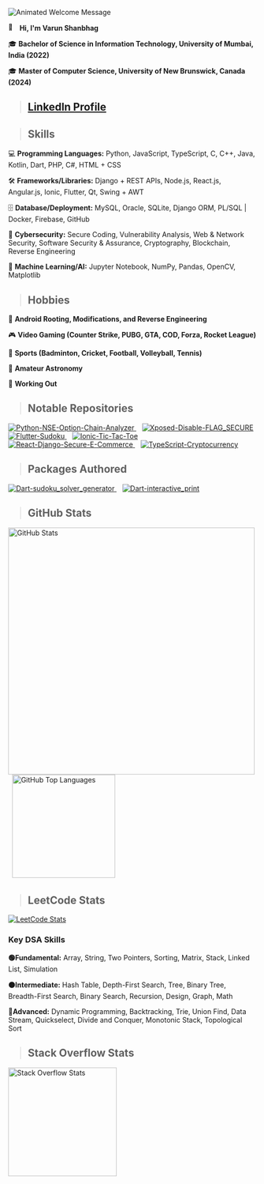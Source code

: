 ![Animated Welcome Message](https://readme-typing-svg.herokuapp.com?font=Fira+Code&size=30&duration=3500&pause=1000&color=00B200&repeat=false&width=700&height=70&lines=Hello+World%2C+welcome+to+my+profile!)

<a href="#"><img src="https://media.giphy.com/media/hvRJCLFzcasrR4ia7z/giphy.gif" width="15" alt="👋"></a>&nbsp; **Hi, I'm Varun Shanbhag**

🎓 **Bachelor of Science in Information Technology, University of Mumbai, India (2022)**

🎓 **Master of Computer Science, University of New Brunswick, Canada (2024)**

> ## [LinkedIn Profile](https://www.linkedin.com/in/varun-shanbhag-858b94212/)

> ## Skills

💻 **Programming Languages:** Python, JavaScript, TypeScript, C, C++, Java, Kotlin, Dart, PHP, C#, HTML + CSS

🛠️ **Frameworks/Libraries:** Django + REST APIs, Node.js, React.js, Angular.js, Ionic, Flutter, Qt, Swing + AWT

🗄️ **Database/Deployment:** MySQL, Oracle, SQLite, Django ORM, PL/SQL | Docker, Firebase, GitHub

🔐 **Cybersecurity:** Secure Coding, Vulnerability Analysis, Web & Network Security, Software Security & Assurance,
Cryptography, Blockchain, Reverse Engineering

🤖 **Machine Learning/AI:** Jupyter Notebook, NumPy, Pandas, OpenCV, Matplotlib

> ## Hobbies

📱 **Android Rooting, Modifications, and Reverse Engineering**

🎮 **Video Gaming (Counter Strike, PUBG, GTA, COD, Forza, Rocket League)**

🏸 **Sports (Badminton, Cricket, Football, Volleyball, Tennis)**

🔭 **Amateur Astronomy**

💪 **Working Out**

> ## Notable Repositories

<tr>
  <td style="text-align: center;width: 50%">
    <a href="https://github.com/VarunS2002/Python-NSE-Option-Chain-Analyzer">
      <img src="https://github-readme-stats.vercel.app/api/pin/?username=VarunS2002&repo=Python-NSE-Option-Chain-Analyzer&theme=dark" alt="Python-NSE-Option-Chain-Analyzer" />
    </a>
  </td> &nbsp;&nbsp;
  <td style="text-align: center;width: 50%">
    <a href="https://github.com/VarunS2002/Xposed-Disable-FLAG_SECURE">
      <img src="https://github-readme-stats.vercel.app/api/pin/?username=VarunS2002&repo=Xposed-Disable-FLAG_SECURE&theme=dark"  alt="Xposed-Disable-FLAG_SECURE" />
    </a>
  </td>
</tr>
<br />
<tr>
  <td style="text-align: center;width: 50%">
    <a href="https://github.com/VarunS2002/Flutter-Sudoku">
      <img src="https://github-readme-stats.vercel.app/api/pin/?username=VarunS2002&repo=Flutter-Sudoku&theme=dark" alt="Flutter-Sudoku" />
    </a>
  </td> &nbsp;&nbsp;
  <td style="text-align: center;width: 50%">
    <a href="https://github.com/VarunS2002/Ionic-Tic-Tac-Toe">
      <img src="https://github-readme-stats.vercel.app/api/pin/?username=VarunS2002&repo=Ionic-Tic-Tac-Toe&theme=dark"  alt="Ionic-Tic-Tac-Toe" />
    </a>
  </td>
</tr>
<br />
<tr>
  <td style="text-align: center;width: 50%">
    <a href="https://github.com/VarunS2002/React-Django-Secure-E-Commerce">
      <img src="https://github-readme-stats.vercel.app/api/pin/?username=VarunS2002&repo=React-Django-Secure-E-Commerce&theme=dark" alt="React-Django-Secure-E-Commerce" />
    </a>
  </td> &nbsp;&nbsp;
  <td style="text-align: center;width: 50%">
    <a href="https://github.com/VarunS2002/TypeScript-Cryptocurrency">
      <img src="https://github-readme-stats.vercel.app/api/pin/?username=VarunS2002&repo=TypeScript-Cryptocurrency&theme=dark" alt="TypeScript-Cryptocurrency" />
    </a>
  </td>
</tr>

> ## Packages Authored

<tr>
  <td style="text-align: center;width: 50%">
    <a href="https://github.com/VarunS2002/Dart-sudoku_solver_generator">
      <img src="https://github-readme-stats.vercel.app/api/pin/?username=VarunS2002&repo=Dart-sudoku_solver_generator&theme=dark" alt="Dart-sudoku_solver_generator" />
    </a>
  </td> &nbsp;&nbsp;
  <td style="text-align: center;width: 50%">
    <a href="https://github.com/VarunS2002/Dart-interactive_print">
      <img src="https://github-readme-stats.vercel.app/api/pin/?username=VarunS2002&repo=Dart-interactive_print&theme=dark" alt="Dart-interactive_print" />
    </a>
  </td>
</tr>

> ## GitHub Stats

<tr>
  <td style="text-align: center;width: 50%">
    <a href="https://github.com/VarunS2002">
      <img src="https://github-readme-stats.vercel.app/api?username=VarunS2002&show_icons=true&theme=dark&include_all_commits=true&hide=contribs&rank_icon=percentile&ring_color=73F290&line_height=30&custom_title=VarunS2002%20" alt="GitHub Stats" width="500px">
    </a>
  </td> &nbsp;
  <td style="text-align: center;width: 50%">
    <a href="https://github.com/VarunS2002">
      <img src="https://github-readme-stats.vercel.app/api/top-langs/?username=VarunS2002&layout=compact&langs_count=10&hide=cmake,css,scss,processing&theme=dark" alt="GitHub Top Languages" height="209px">
    </a>
  </td>
</tr>

> ## LeetCode Stats

[![LeetCode Stats](https://leetcard.jacoblin.cool/VarunS2002?theme=dark&font=Roboto%20Flex&hide=ranking)](https://leetcode.com/u/VarunS2002/)

### Key DSA Skills

**🟢Fundamental:** Array, String, Two Pointers, Sorting, Matrix, Stack, Linked List, Simulation

**🟠Intermediate:** Hash Table, Depth-First Search, Tree, Binary Tree, Breadth-First Search, Binary Search, Recursion,
Design, Graph, Math

**🔴Advanced:** Dynamic Programming, Backtracking, Trie, Union Find, Data Stream, Quickselect, Divide and Conquer,
Monotonic Stack, Topological Sort

> ## Stack Overflow Stats

<a href="https://stackoverflow.com/users/13978447/VarunS2002">
  <img height="220" src="https://so-stats.vercel.app/api?user=13978447" alt="Stack Overflow Stats"/>
</a>
